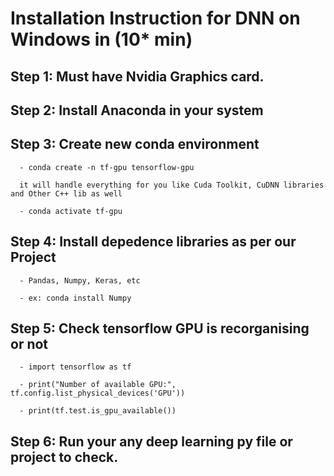# Installation Instruction for DNN on Windows in (10* min)

## Step 1: Must have Nvidia Graphics card.

## Step 2: Install Anaconda in your system

## Step 3: Create new conda environment

      - conda create -n tf-gpu tensorflow-gpu
      
      it will handle everything for you like Cuda Toolkit, CuDNN libraries and Other C++ lib as well
      
      - conda activate tf-gpu
      
## Step 4: Install depedence libraries as per our Project

      - Pandas, Numpy, Keras, etc
      
      - ex: conda install Numpy
      
## Step 5: Check tensorflow GPU is recorganising or not

      - import tensorflow as tf
      
      - print("Number of available GPU:", tf.config.list_physical_devices('GPU'))
      
      - print(tf.test.is_gpu_available())
      
## Step 6: Run your any deep learning py file or project to check.
